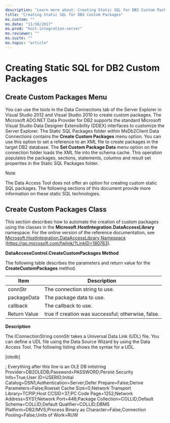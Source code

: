```yaml
---
description: "Learn more about: Creating Static SQL for DB2 Custom Packages"
title: "Creating Static SQL for DB2 Custom Packages"
ms.custom: ""
ms.date: "11/30/2017"
ms.prod: "host-integration-server"
ms.reviewer: ""
ms.suite: ""
ms.topic: "article"
---
```

# Creating Static SQL for DB2 Custom Packages
## Create Custom Packages Menu
 You can use the tools in the Data Connections tab of the Server Explorer in Visual Studio 2012 and Visual Studio 2010 to create custom packages. The Microsoft ADO.NET Data Provider for DB2 supports the standard Microsoft Visual Studio Data Designer Extensibility (DDEX) interfaces to customize the Server Explorer. The Static SQL Packages folder within MsDb2Client Data Connections contains the **Create Custom Packages** menu option. You can use this option to set a reference to an XML file to create packages in the target DB2 database. The **Set Custom Package Data** menu option on the connection folder loads the XML file into the schema cache. This operation populates the packages, sections, statements, columns and result set properties in the Static SQL Packages folder.

> [!NOTE]
>  The Data Access Tool does not offer an option for creating custom static SQL packages. The following sections of this document provide more information on these static SQL technologies.

## Create Custom Packages Class
 This section describes how to automate the creation of custom packages using the classes in the **Microsoft.HostIntegration.DataAccessLibrary** namespace. For the online version of the reference documentation, see [Microsoft.HostIntegration.DataAccessLibrary Namespace](/previous-versions/) (https://go.microsoft.com/fwlink/?LinkID=180763).

 **DataAccessControl.CreateCustomPackages Method**

 The following table describes the parameters and return value for the **CreateCustomPackages** method.

|Item|Description|
|----------|-----------------|
|connStr|The connection string to use.|
|packageData|The package data to use.|
|callback|The callback to use.|
|Return Value|true if creation was successful; otherwise, false.|

 **Description**

 The IConnectionString connStr takes a Universal Data Link (UDL) file. You can define a UDL file using the Data Source Wizard by using the Data Access Tool. The following listing shows the syntax for a UDL.

 [oledb]

 ; Everything after this line is an OLE DB initstring Provider=DB2OLEDB;Password=PASSWORD;Persist Security Info=True;User ID=USERID;Initial Catalog=DSN1;Authentication=Server;Defer Prepare=False;Derive Parameters=False;Rowset Cache Size=0;Network Transport Library=TCPIP;Host CCSID=37;PC Code Page=1252;Network Address=SYS1;Network Port=446;Package Collection=COLLID;Default Schema=COLLID;Default Qualifier=COLLID;DBMS Platform=DB2/MVS;Process Binary as Character=False;Connection Pooling=False;Units of Work=RUW